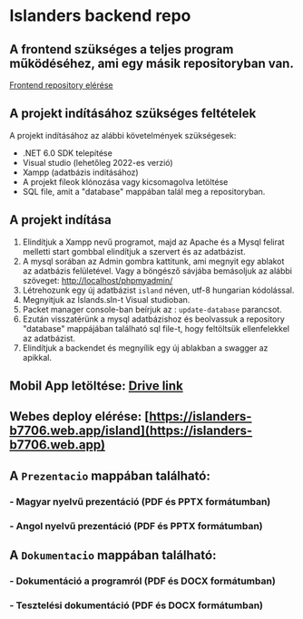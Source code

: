 # Islanders backend repo

## A frontend szükséges a teljes program működéséhez, ami egy másik repositoryban van.

[Frontend repository elérése](https://github.com/fireball90/island_base)

## A projekt indításához szükséges feltételek

A projekt indításához az alábbi követelmények szükségesek:
- .NET 6.0 SDK telepítése
- Visual studio (lehetőleg 2022-es verzió)
- Xampp (adatbázis indításához)
- A projekt fileok klónozása vagy kicsomagolva letöltése
- SQL file, amit a "database" mappában talál meg a repositoryban.

## A projekt indítása

1. Elindítjuk a Xampp nevű programot, majd az Apache és a Mysql felirat melletti start gombbal elindítjuk a szervert és az adatbázist.
2. A mysql sorában az Admin gombra kattitunk, ami megnyit egy ablakot az adatbázis felületével. Vagy a böngésző sávjába bemásoljuk az alábbi szöveget: [http://localhost/phpmyadmin/](http://localhost/phpmyadmin/)
3. Létrehozunk egy új adatbázist `island` néven, utf-8 hungarian kódolással.
4. Megnyitjuk az Islands.sln-t Visual studioban.
5. Packet manager console-ban beírjuk az : `update-database` parancsot.
6. Ezután visszatérünk a mysql adatbázishoz és beolvassuk a repository "database" mappájában található sql file-t, hogy feltöltsük ellenfelekkel az adatbázist.
7. Elindítjuk a backendet és megnyílik egy új ablakban a swagger az apikkal.

## Mobil App letöltése: [Drive link](https://drive.google.com/file/d/1WGelaRy3E8ZCe_cKAB6aX95UlDfARWSi/view?usp=sharing)

## Webes deploy elérése: [https://islanders-b7706.web.app/island](https://islanders-b7706.web.app)

## A `Prezentacio` mappában található:
### - Magyar nyelvű prezentáció (PDF és PPTX formátumban)
### - Angol nyelvű prezentáció (PDF és PPTX formátumban)

## A `Dokumentacio` mappában található:
### - Dokumentáció a programról (PDF és DOCX formátumban)
### - Tesztelési dokumentáció (PDF és DOCX formátumban)
